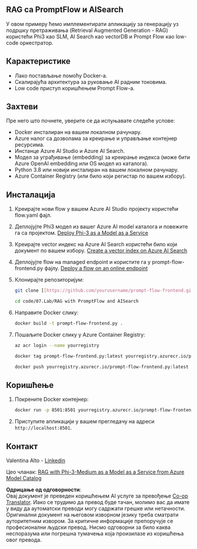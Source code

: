 <!--
CO_OP_TRANSLATOR_METADATA:
{
  "original_hash": "8ec74e4a49934dad78bc52dcb898359c",
  "translation_date": "2025-07-16T17:10:57+00:00",
  "source_file": "code/07.Lab/RAG_with_PromptFlow_and_AISearch/README.md",
  "language_code": "sr"
}
-->
## RAG са PromptFlow и AISearch

У овом примеру ћемо имплементирати апликацију за генерацију уз подршку претраживања (Retrieval Augmented Generation - RAG) користећи Phi3 као SLM, AI Search као vectorDB и Prompt Flow као low-code оркестратор.

## Карактеристике

- Лако постављање помоћу Docker-а.
- Скалирајућа архитектура за руковање AI радним токовима.
- Low code приступ коришћењем Prompt Flow-а.

## Захтеви

Пре него што почнете, уверите се да испуњавате следеће услове:

- Docker инсталиран на вашем локалном рачунару.
- Azure налог са дозволама за креирање и управљање контејнер ресурсима.
- Инстанце Azure AI Studio и Azure AI Search.
- Модел за уграђивање (embedding) за креирање индекса (може бити Azure OpenAI embedding или OS модел из каталога).
- Python 3.8 или новији инсталиран на вашем локалном рачунару.
- Azure Container Registry (или било који регистар по вашем избору).

## Инсталација

1. Креирајте нови flow у вашем Azure AI Studio пројекту користећи flow.yaml фајл.
2. Деплојујте Phi3 модел из вашег Azure AI model каталога и повежите га са пројектом. [Deploy Phi-3 as a Model as a Service](https://learn.microsoft.com/azure/machine-learning/how-to-deploy-models-phi-3?view=azureml-api-2&tabs=phi-3-mini)
3. Креирајте vector индекс на Azure AI Search користећи било који документ по вашем избору. [Create a vector index on Azure AI Search](https://learn.microsoft.com/azure/search/search-how-to-create-search-index?tabs=portal)
4. Деплојујте flow на managed endpoint и користите га у prompt-flow-frontend.py фајлу. [Deploy a flow on an online endpoint](https://learn.microsoft.com/azure/ai-studio/how-to/flow-deploy)
5. Клонирајте репозиторијум:

    ```sh
    git clone [[https://github.com/yourusername/prompt-flow-frontend.git](https://github.com/microsoft/Phi-3CookBook.git)](https://github.com/microsoft/Phi-3CookBook.git)
    
    cd code/07.Lab/RAG with PromptFlow and AISearch
    ```

6. Направите Docker слику:

    ```sh
    docker build -t prompt-flow-frontend.py .
    ```

7. Пошаљите Docker слику у Azure Container Registry:

    ```sh
    az acr login --name yourregistry
    
    docker tag prompt-flow-frontend.py:latest yourregistry.azurecr.io/prompt-flow-frontend.py:latest
    
    docker push yourregistry.azurecr.io/prompt-flow-frontend.py:latest
    ```

## Коришћење

1. Покрените Docker контејнер:

    ```sh
    docker run -p 8501:8501 yourregistry.azurecr.io/prompt-flow-frontend.py:latest
    ```

2. Приступите апликацији у вашем прегледачу на адреси `http://localhost:8501`.

## Контакт

Valentina Alto - [Linkedin](https://www.linkedin.com/in/valentina-alto-6a0590148/)

Цео чланак: [RAG with Phi-3-Medium as a Model as a Service from Azure Model Catalog](https://medium.com/@valentinaalto/rag-with-phi-3-medium-as-a-model-as-a-service-from-azure-model-catalog-62e1411948f3)

**Одрицање од одговорности**:  
Овај документ је преведен коришћењем AI услуге за превођење [Co-op Translator](https://github.com/Azure/co-op-translator). Иако се трудимо да превод буде тачан, молимо вас да имате у виду да аутоматски преводи могу садржати грешке или нетачности. Оригинални документ на његовом изворном језику треба сматрати ауторитетним извором. За критичне информације препоручује се професионални људски превод. Нисмо одговорни за било каква неспоразума или погрешна тумачења која произилазе из коришћења овог превода.